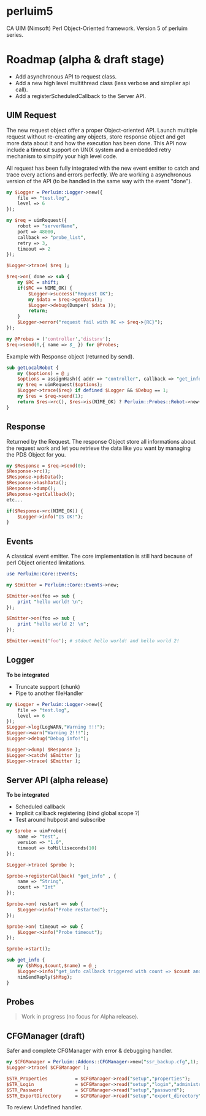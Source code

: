 # perluim5
CA UIM (Nimsoft) Perl Object-Oriented framework. Version 5 of perluim series.

# Roadmap (alpha & draft stage)

- Add asynchronous API to request class.
- Add a new high level multithread class (less verbose and simplier api call). 
- Add a registerScheduledCallback to the Server API.

## UIM Request

The new request object offer a proper Object-oriented API. Launch multiple request without re-creating any objects, store response object and get more data about it and how the execution has been done. This API now include a timeout support on UNIX system and a embedded retry mechanism to simplify your high level code.

All request has been fully integrated with the new event emitter to catch and trace every actions and errors perfectly. We are working a asynchronous version of the API (to be handled in the same way with the event "done").

```perl
my $Logger = Perluim::Logger->new({
    file => "test.log",
    level => 6
});

my $req = uimRequest({
    robot => "serverName", 
    port => 48000, 
    callback => "probe_list",
    retry => 3,
    timeout => 2
});

$Logger->trace( $req );

$req->on( done => sub {
    my $RC = shift;
    if($RC == NIME_OK) {
        $Logger->success("Request OK");
        my $data = $req->getData(); 
        $Logger->debug(Dumper( $data ));
        return;
    }
    $Logger->error("request fail with RC => $req->{RC}");
});

my @Probes = ('controller','distsrv');
$req->send(0,{ name => $_ }) for @Probes;
```

Example with Response object (returned by send).

```perl
sub getLocalRobot {
    my ($options) = @_; 
    $options = assignHash({ addr => "controller", callback => "get_info" },$options,$IDefaultRequest);
    my $req = uimRequest($options);
    $Logger->trace($req) if defined $Logger && $Debug == 1;
    my $res = $req->send(1);
    return $res->rc(), $res->is(NIME_OK) ? Perluim::Probes::Robot->new($res->pdsData()) : undef;
}
```

## Response 

Returned by the Request. The response Object store all informations about the request work and let you retrieve the data like you want by managing the PDS Object for you.

```perl
my $Response = $req->send(0); 
$Response->rc();
$Response->pdsData(); 
$Response->hashData(); 
$Response->dump(); 
$Response->getCallback();
etc...
```

```perl
if($Response->rc(NIME_OK)) {
    $Logger->info("IS OK!");
}
```

## Events

A classical event emitter. The core implementation is still hard because of perl Object oriented limitations.

```perl
use Perluim::Core::Events;

my $Emitter = Perluim::Core::Events->new;

$Emitter->on(foo => sub {
    print "hello world! \n";
});

$Emitter->on(foo => sub {
    print "hello world 2! \n";
});

$Emitter->emit('foo'); # stdout hello world! and hello world 2!
```

## Logger 

**To be integrated**
- Truncate support (chunk)
- Pipe to another fileHandler

```perl
my $Logger = Perluim::Logger->new({
    file => "test.log",
    level => 6
});
$Logger->log(LogWARN,"Warning !!!");
$Logger->warn("Warning 2!!!"); 
$Logger->debug("Debug info!"); 

$Logger->dump( $Response ); 
$Logger->catch( $Emitter );
$Logger->trace( $Emitter );
```

## Server API (alpha release)

**To be integrated**
- Scheduled callback
- Implicit callback registering (bind global scope ?)
- Test around hubpost and subscribe

```perl
my $probe = uimProbe({
    name => "test",
    version => "1.0",
    timeout => toMilliseconds(10)
});

$Logger->trace( $probe );

$probe->registerCallback( "get_info" , {
    name => "String",
    count => "Int"
});

$probe->on( restart => sub {
    $Logger->info("Probe restarted");
});

$probe->on( timeout => sub {
    $Logger->info("Probe timeout");
});

$probe->start();

sub get_info {
    my ($hMsg,$count,$name) = @_;
    $Logger->info("get_info callback triggered with count => $count and name => $name");
    nimSendReply($hMsg);
}
```

## Probes 

> Work in progress (no focus for Alpha release).

## CFGManager (draft)

Safer and complete CFGManager with error & debugging handler. 

```perl
my $CFGManager = Perluim::Addons::CFGManager->new("ssr_backup.cfg",1);
$Logger->trace( $CFGManager );

$STR_Properties          = $CFGManager->read("setup","properties");
$STR_Login               = $CFGManager->read("setup","login","administrator");
$STR_Password            = $CFGManager->read("setup","password");
$STR_ExportDirectory     = $CFGManager->read("setup","export_directory","export");
```

To review: Undefined handler.
